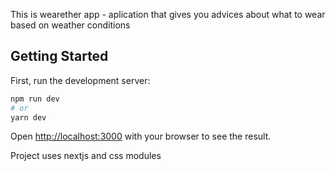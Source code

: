 This is wearether app - aplication that gives you advices about what to wear based on weather conditions

## Getting Started

First, run the development server:

```bash
npm run dev
# or
yarn dev
```

Open [http://localhost:3000](http://localhost:3000) with your browser to see the result.

Project uses nextjs and css modules

